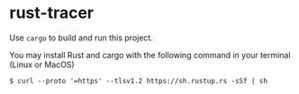 # rust-tracer

Use `cargo` to build and run this project. 

You may install Rust and cargo with the following command in your terminal (Linux or MacOS)

    $ curl --proto '=https' --tlsv1.2 https://sh.rustup.rs -sSf | sh